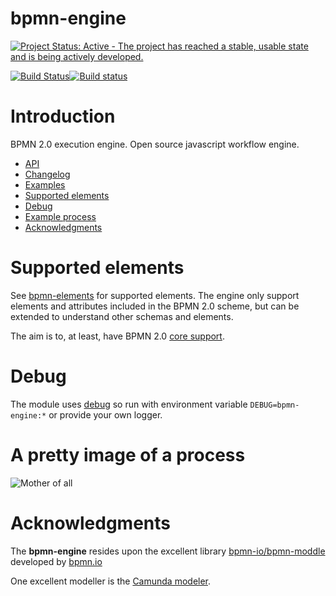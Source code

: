 bpmn-engine
===========

[![Project Status: Active - The project has reached a stable, usable state and is being actively developed.](https://www.repostatus.org/badges/latest/active.svg)](https://www.repostatus.org/#active)

[![Build Status](https://travis-ci.com/paed01/bpmn-engine.svg?branch=master)](https://travis-ci.com/paed01/bpmn-engine)[![Build status](https://ci.appveyor.com/api/projects/status/670n39fivq1g3nu5?svg=true)](https://ci.appveyor.com/project/paed01/bpmn-engine)

# Introduction

BPMN 2.0 execution engine. Open source javascript workflow engine.

- [API](/docs/API.md)
- [Changelog](/CHANGELOG.md)
- [Examples](/docs/Examples.md)
- [Supported elements](#supported-elements)
- [Debug](#debug)
- [Example process](#a-pretty-image-of-a-process)
- [Acknowledgments](#acknowledgments)

# Supported elements

See [bpmn-elements](https://github.com/paed01/bpmn-elements) for supported elements. The engine only support elements and attributes included in the BPMN 2.0 scheme, but can be extended to understand other schemas and elements.

The aim is to, at least, have BPMN 2.0 [core support](https://www.omg.org/bpmn/Samples/Elements/Core_BPMN_Elements.htm).

# Debug

The module uses [debug](github.com/visionmedia/debug) so run with environment variable `DEBUG=bpmn-engine:*` or provide your own logger.

# A pretty image of a process

![Mother of all](https://raw.github.com/paed01/bpmn-engine/master/images/mother-of-all.png)

# Acknowledgments

The **bpmn-engine** resides upon the excellent library [bpmn-io/bpmn-moddle](https://github.com/bpmn-io/bpmn-moddle) developed by [bpmn.io](https://bpmn.io/)

One excellent modeller is the [Camunda modeler](https://camunda.com/download/modeler/).
